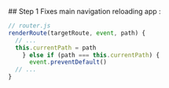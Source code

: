 ## Step 1
Fixes main navigation reloading app :

```javascript
// router.js
renderRoute(targetRoute, event, path) {
  // ...
  this.currentPath = path
    } else if (path === this.currentPath) {
      event.preventDefault()
  // ...
}

```
